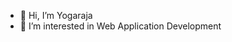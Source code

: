 - 👋 Hi, I’m Yogaraja
- 👀 I’m interested in Web Application Development
<!-- - 🌱 I’m currently learning ...
- 💞️ I’m looking to collaborate on ...
- 📫 How to reach me ... -->

<!---
yogaraja29/yogaraja29 is a ✨ special ✨ repository because its `README.md` (this file) appears on your GitHub profile.
You can click the Preview link to take a look at your changes.
--->
